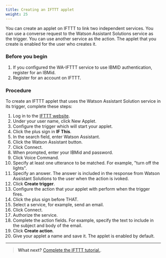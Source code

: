 ```yaml
---
title: Creating an IFTTT applet
weight: 25
---
```

You can create an applet on IFTTT to link two independent services.  You can use a converse request to the Watson Assistant Solutions service as the trigger.  You can use another service as the action.  The applet that you create is enabled for the user who creates it.

### Before you begin
1. If you configured the WA-IFTTT service to use IBMID authentication, register for an IBMid.
2. Register for an account on IFTTT.

### Procedure
To create an IFTTT applet that uses the Watson Assistant Solution service in its trigger, complete these steps:
1. Log in to the [IFTTT website](https://ifttt.com/login).
2. Under your user name, click New Applet.
3. Configure the trigger which will start your applet.
  1. Click the plus sign in **IF This**.
  2. In the search field, enter Watson Assistant.
  3. Click the Watson Assistant button.
  4. Click Connect.
  5. When prompted, enter your IBMid and password.
  6. Click Voice Command.
  7. Specify at least one utterance to be matched. For example, "turn off the lights".
  8. Specify an answer.  The answer is included in the response from Watson Assistant Solutions to the user when the action is ivoked.
  9. Click **Create trigger**.
4. Configure the action that your applet with perform when the trigger fires.
  1. Click the plus sign before THAT.
  2. Select a service, for example, send an email.
  3. Click Connect.
  4. Authorize the service.
  5. Complete the action fields. For example, specify the text to include in the subject and body of the email.
  6. Click **Create action**.
5. Give your applet a name and save it. The applet is enabled by default.

---
> **What next?**
[Complete the IFTTT tutorial.]({{site.baseurl}}/how_ifttt_works/ifttt_integ_tutorial/).
